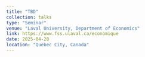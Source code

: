 ```yaml
---
title: "TBD"
collection: talks
type: "Seminar"
venue: "Laval University, Department of Economics"
link: https://www.fss.ulaval.ca/economique
date: 2025-04-28
location: "Quebec City, Canada"
---
```

